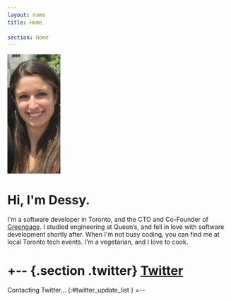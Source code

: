 ```yaml
---
layout: name
title: Home

section: Home
---
```


<img class='inset right' src='/images/dessy.png' title='Dessy' alt='Dessy Summer 2011' width='120px' />

Hi, I'm Dessy.
=======
 
I'm a software developer in Toronto, and the CTO and Co-Founder of 
[Greengage](http://greengagemobile.com).
I studied engineering at Queen’s, 
and fell in love with software development shortly after. 
When I'm not busy coding, you can find me at local 
Toronto tech events. I'm a vegetarian, and I love to cook.

+-- {.section .twitter}
[Twitter](http://twitter.com/dess_e)
====================================

Contacting Twitter... 
{:#twitter_update_list }
=--
